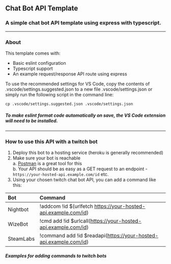 ## Chat Bot API Template
### A simple chat bot API template using express with typescript.
---
### About
This template comes with: 
* Basic eslint configuration
* Typescript support
* An example request/response API route using express

To use the recommended settings for VS Code, copy the contents of .vscode/settings.suggested.json to a new file .vscode/settings.json or simply run the following script in the command line:
```
cp .vscode/settings.suggested.json .vscode/settings.json
``` 
##### _To make eslint format code automatically on save, the VS Code extension will need to be installed._
---
### How to use this API with a twitch bot
1. Deploy this bot to a hosting service (heroku is generally recommended)
2. Make sure your bot is reachable  
  a. [Postman](https://www.postman.com) is a great tool for this  
  b. Your API should be as easy as a GET request to an endpoint - `https://your-hosted-api.example.com/id` etc.
3. Using your chosen twitch chat bot API, you can add a command like this:

| Bot       | Command                                                           |
|:--------- |:----------------------------------------------------------------- |
| Nightbot  | !addcom !id $(urlfetch https://your-hosted-api.example.com/id)    |
| WizeBot   | !cmd add !id $urlcall(https://your-hosted-api.example.com/id)     |
| SteamLabs | !command add !id $readapi(https://your-hosted-api.example.com/id) |
##### _Examples for adding commands to twitch bots_